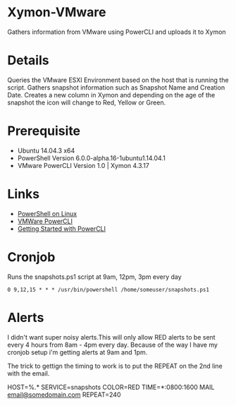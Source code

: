 # Xymon-VMware
Gathers information from VMware using PowerCLI and uploads it to Xymon

# Details
Queries the VMware ESXI Environment based on the host that is running the script. Gathers snapshot information such as Snapshot Name and Creation Date. Creates a new column in Xymon and depending on the age of the snapshot the icon will change to Red, Yellow or Green.

# Prerequisite
- Ubuntu 14.04.3 x64 
- PowerShell Version 6.0.0-alpha.16-1ubuntu1.14.04.1
- VMware PowerCLI Version 1.0 | Xymon 4.3.17

# Links
- [PowerShell on Linux](https://github.com/PowerShell/PowerShell/blob/master/docs/installation/linux.md)
- [VMWare PowerCLI](https://labs.vmware.com/flings/powercli-core)
- [Getting Started with PowerCLI](http://www.virten.net/2016/10/getting-started-with-powercli-for-linux-powercli-core/)

# Cronjob
Runs the snapshots.ps1 script at 9am, 12pm, 3pm every day

`0 9,12,15 * * * /usr/bin/powershell /home/someuser/snapshots.ps1`

# Alerts
I didn't want super noisy alerts.This will only allow RED alerts to be sent every 4 hours from 8am - 4pm every day. Because of the way I have my cronjob setup i'm getting alerts at 9am and 1pm.

The trick to gettign the timing to work is to put the REPEAT on the 2nd line with the email.

HOST=%.* SERVICE=snapshots COLOR=RED TIME=*:0800:1600
        MAIL email@somedomain.com REPEAT=240
